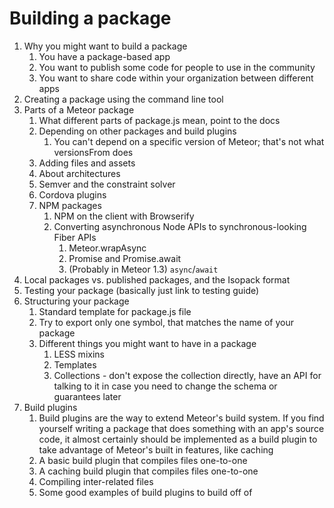 # Building a package

1. Why you might want to build a package
    1. You have a package-based app
    2. You want to publish some code for people to use in the community
    3. You want to share code within your organization between different apps
2. Creating a package using the command line tool
3. Parts of a Meteor package
    1. What different parts of package.js mean, point to the docs
    2. Depending on other packages and build plugins
         1. You can't depend on a specific version of Meteor; that's not what versionsFrom does
    3. Adding files and assets
    4. About architectures
    5. Semver and the constraint solver
    6. Cordova plugins
    7. NPM packages
        1. NPM on the client with Browserify
        2. Converting asynchronous Node APIs to synchronous-looking Fiber APIs
            1. Meteor.wrapAsync
            2. Promise and Promise.await
            3. (Probably in Meteor 1.3) `async`/`await`
8. Local packages vs. published packages, and the Isopack format
9. Testing your package (basically just link to testing guide)
9. Structuring your package
    1. Standard template for package.js file
    1. Try to export only one symbol, that matches the name of your package
    2. Different things you might want to have in a package
        1. LESS mixins
        2. Templates
        3. Collections - don't expose the collection directly, have an API for talking to it in case you need to change the schema or guarantees later
10. Build plugins
    1. Build plugins are the way to extend Meteor's build system. If you find yourself writing a package that does something with an app's source code, it almost certainly should be implemented as a build plugin to take advantage of Meteor's built in features, like caching
    2. A basic build plugin that compiles files one-to-one
    3. A caching build plugin that compiles files one-to-one
    4. Compiling inter-related files
    5. Some good examples of build plugins to build off of
